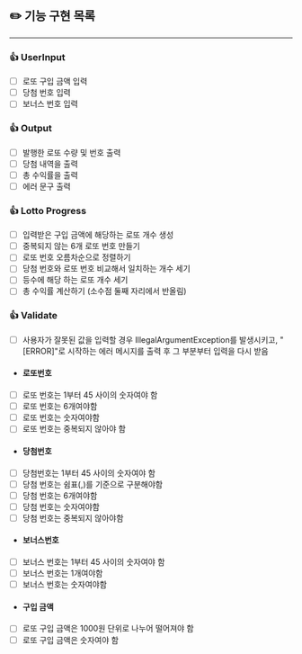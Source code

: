 ## ✏️ 기능 구현 목록

---

### 👍 UserInput

- [ ] 로또 구입 금액 입력
- [ ] 당첨 번호 입력
- [ ] 보너스 번호 입력

### 👍 Output

- [ ] 발행한 로또 수량 및 번호 출력
- [ ] 당첨 내역을 출력
- [ ] 총 수익률을 출력
- [ ] 에러 문구 출력

### 👍 Lotto Progress

- [ ] 입력받은 구입 금액에 해당하는 로또 개수 생성
- [ ] 중복되지 않는 6개 로또 번호 만들기
- [ ] 로또 번호 오름차순으로 정렬하기
- [ ] 당첨 번호와 로또 번호 비교해서 일치하는 개수 세기
- [ ] 등수에 해당 하는 로또 개수 세기
- [ ] 총 수익률 계산하기 (소수점 둘째 자리에서 반올림)

### 👍 Validate

- [ ] 사용자가 잘못된 값을 입력할 경우 IllegalArgumentException를 발생시키고, "[ERROR]"로 시작하는 에러 메시지를 출력 후 그 부분부터 입력을 다시 받음

- #### 로또번호
- [ ] 로또 번호는 1부터 45 사이의 숫자여야 함
- [ ] 로또 번호는 6개여야함
- [ ] 로또 번호는 숫자여야함
- [ ] 로또 번호는 중복되지 않아야 함
-  #### 당첨번호
- [ ] 당첨번호는 1부터 45 사이의 숫자여야 함
- [ ] 당첨 번호는 쉼표(,)를 기준으로 구분해야함
- [ ] 당첨 번호는 6개여야함
- [ ] 당첨 번호는 숫자여야함
- [ ] 당첨 번호는 중복되지 않아야함
-  #### 보너스번호
- [ ] 보너스 번호는 1부터 45 사이의 숫자여야 함
- [ ] 보너스 번호는 1개여야함
- [ ] 보너스 번호는 숫자여야함
-  #### 구입 금액
- [ ] 로또 구입 금액은 1000원 단위로 나누어 떨어져야 함
- [ ] 로또 구입 금액은 숫자여야 함 